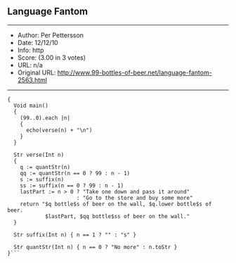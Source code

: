 
## Language Fantom ##
---
- Author: Per Pettersson
- Date: 12/12/10
- Info: http
- Score:  (3.00 in 3 votes)
- URL: n/a
- Original URL: http://www.99-bottles-of-beer.net/language-fantom-2563.html
---

```class Beer
{
  Void main()
  {
    (99..0).each |n|
    {
      echo(verse(n) + "\n")
    }
  }

  Str verse(Int n)
  {
    q := quantStr(n)
    qq := quantStr(n == 0 ? 99 : n - 1)
    s := suffix(n)
    ss := suffix(n == 0 ? 99 : n - 1)
    lastPart := n > 0 ? "Take one down and pass it around"
                      : "Go to the store and buy some more"
    return "$q bottle$s of beer on the wall, $q.lower bottle$s of beer.
            $lastPart, $qq bottle$ss of beer on the wall."
  }

  Str suffix(Int n) { n == 1 ? "" : "s" }

  Str quantStr(Int n) { n == 0 ? "No more" : n.toStr }
}```
